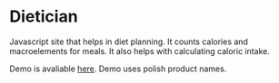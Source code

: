# Dietician

Javascript site that helps in diet planning. It counts calories and macroelements for meals. It also helps with calculating caloric intake.

Demo is avaliable [here](http://zbiki.ddns.net/dietician/). Demo uses polish product names.
